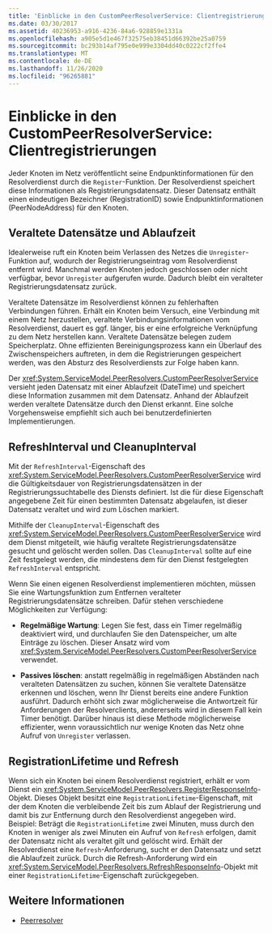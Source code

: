 ```yaml
---
title: 'Einblicke in den CustomPeerResolverService: Clientregistrierungen'
ms.date: 03/30/2017
ms.assetid: 40236953-a916-4236-84a6-928859e1331a
ms.openlocfilehash: a905e5d1e467f32575eb38451d66392be25a0759
ms.sourcegitcommit: bc293b14af795e0e999e3304dd40c0222cf2ffe4
ms.translationtype: MT
ms.contentlocale: de-DE
ms.lasthandoff: 11/26/2020
ms.locfileid: "96265881"
---
```

# <a name="inside-the-custompeerresolverservice-client-registrations"></a>Einblicke in den CustomPeerResolverService: Clientregistrierungen

Jeder Knoten im Netz veröffentlicht seine Endpunktinformationen für den Resolverdienst durch die `Register`-Funktion. Der Resolverdienst speichert diese Informationen als Registrierungsdatensatz. Dieser Datensatz enthält einen eindeutigen Bezeichner (RegistrationID) sowie Endpunktinformationen (PeerNodeAddress) für den Knoten.  
  
## <a name="stale-records-and-expiration-time"></a>Veraltete Datensätze und Ablaufzeit  

 Idealerweise ruft ein Knoten beim Verlassen des Netzes die `Unregister`- Funktion auf, wodurch der Registrierungseintrag vom Resolverdienst entfernt wird. Manchmal werden Knoten jedoch geschlossen oder nicht verfügbar, bevor `Unregister` aufgerufen wurde. Dadurch bleibt ein veralteter Registrierungsdatensatz zurück.  
  
 Veraltete Datensätze im Resolverdienst können zu fehlerhaften Verbindungen führen. Erhält ein Knoten beim Versuch, eine Verbindung mit einem Netz herzustellen, veraltete Verbindungsinformationen vom Resolverdienst, dauert es ggf. länger, bis er eine erfolgreiche Verknüpfung zu dem Netz herstellen kann. Veraltete Datensätze belegen zudem Speicherplatz. Ohne effizienten Bereinigungsprozess kann ein Überlauf des Zwischenspeichers auftreten, in dem die Registrierungen gespeichert werden, was den Absturz des Resolverdiensts zur Folge haben kann.  
  
 Der <xref:System.ServiceModel.PeerResolvers.CustomPeerResolverService> versieht jeden Datensatz mit einer Ablaufzeit (DateTime) und speichert diese Information zusammen mit dem Datensatz. Anhand der Ablaufzeit werden veraltete Datensätze durch den Dienst erkannt. Eine solche Vorgehensweise empfiehlt sich auch bei benutzerdefinierten Implementierungen.  
  
## <a name="refreshinterval-and-cleanupinterval"></a>RefreshInterval und CleanupInterval  

 Mit der `RefreshInterval`-Eigenschaft des <xref:System.ServiceModel.PeerResolvers.CustomPeerResolverService> wird die Gültigkeitsdauer von Registrierungsdatensätzen in der Registrierungssuchtabelle des Diensts definiert. Ist die für diese Eigenschaft angegebene Zeit für einen bestimmten Datensatz abgelaufen, ist dieser Datensatz veraltet und wird zum Löschen markiert.  
  
 Mithilfe der `CleanupInterval`-Eigenschaft des <xref:System.ServiceModel.PeerResolvers.CustomPeerResolverService> wird dem Dienst mitgeteilt, wie häufig veraltete Registrierungsdatensätze gesucht und gelöscht werden sollen. Das `CleanupInterval` sollte auf eine Zeit festgelegt werden, die mindestens dem für den Dienst festgelegten `RefreshInterval` entspricht.  
  
 Wenn Sie einen eigenen Resolverdienst implementieren möchten, müssen Sie eine Wartungsfunktion zum Entfernen veralteter Registrierungsdatensätze schreiben. Dafür stehen verschiedene Möglichkeiten zur Verfügung:  
  
- **Regelmäßige Wartung**: Legen Sie fest, dass ein Timer regelmäßig deaktiviert wird, und durchlaufen Sie den Datenspeicher, um alte Einträge zu löschen. Dieser Ansatz wird vom <xref:System.ServiceModel.PeerResolvers.CustomPeerResolverService> verwendet.  
  
- **Passives löschen**: anstatt regelmäßig in regelmäßigen Abständen nach veralteten Datensätzen zu suchen, können Sie veraltete Datensätze erkennen und löschen, wenn Ihr Dienst bereits eine andere Funktion ausführt. Dadurch erhöht sich zwar möglicherweise die Antwortzeit für Anforderungen der Resolverclients, andererseits wird in diesem Fall kein Timer benötigt. Darüber hinaus ist diese Methode möglicherweise effizienter, wenn voraussichtlich nur wenige Knoten das Netz ohne Aufruf von `Unregister` verlassen.  
  
## <a name="registrationlifetime-and-refresh"></a>RegistrationLifetime und Refresh  

 Wenn sich ein Knoten bei einem Resolverdienst registriert, erhält er vom Dienst ein <xref:System.ServiceModel.PeerResolvers.RegisterResponseInfo>-Objekt. Dieses Objekt besitzt eine `RegistrationLifetime`-Eigenschaft, mit der dem Knoten die verbleibende Zeit bis zum Ablauf der Registrierung und damit bis zur Entfernung durch den Resolverdienst angegeben wird. Beispiel: Beträgt die `RegistrationLifetime` zwei Minuten, muss durch den Knoten in weniger als zwei Minuten ein Aufruf von `Refresh` erfolgen, damit der Datensatz nicht als veraltet gilt und gelöscht wird. Erhält der Resolverdienst eine `Refresh`-Anforderung, sucht er den Datensatz und setzt die Ablaufzeit zurück. Durch die Refresh-Anforderung wird ein <xref:System.ServiceModel.PeerResolvers.RefreshResponseInfo>-Objekt mit einer `RegistrationLifetime`-Eigenschaft zurückgegeben.  
  
## <a name="see-also"></a>Weitere Informationen

- [Peerresolver](peer-resolvers.md)
